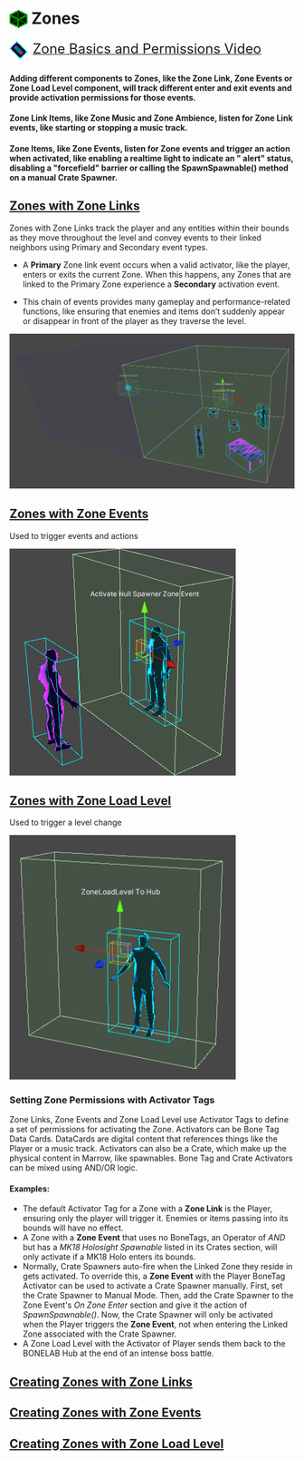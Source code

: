 # <img src="./Images/zone-icon.png" valign="middle" style="padding-bottom: 4px"> Zones

<img src="./Images/icon_marrow_video.png" valign="middle" style="margin: 0px 5px 5px 0px"/> <a href="https://www.youtube.com/watch?v=aInvTXv78rE"><font size="5">Zone Basics and Permissions Video</font></a> 

#### Adding different components to Zones, like the Zone Link, Zone Events or Zone Load Level component, will track different enter and exit events and provide activation permissions for those events.

#### Zone Link Items, like Zone Music and Zone Ambience, listen for Zone Link events, like starting or stopping a music track.

#### Zone Items, like Zone Events, listen for Zone events and trigger an action when activated, like enabling a realtime light to indicate an " alert" status, disabling a "forcefield" barrier or calling the SpawnSpawnable() method on a manual Crate Spawner.

## [Zones with Zone Links](ZoneLinks.md)
Zones with Zone Links track the player and any entities within their bounds as they move throughout the level and convey events to their linked neighbors using Primary and Secondary event types.  

- A **Primary** Zone link event occurs when a valid activator, like the player, enters or exits the current Zone. When this happens, any Zones that are linked to the Primary Zone experience a **Secondary** activation event.  

- This chain of events provides many gameplay and performance-related functions, like ensuring that enemies and items don’t suddenly appear or disappear in front of the player as they traverse the level.  

<img src="./Images/Zones/zone_with_link.png" width="800">

## [Zones with Zone Events](ZoneEvents.md)
Used to trigger events and actions

<img src="./Images/Zones/activate_null_spawner_zoneevent.png" width="400">

## [Zones with Zone Load Level](ZoneLoadLevel.md)
Used to trigger a level change

<img src="./Images/Zones/zoneloadlevel_to_hub.png" width="400">


### Setting Zone Permissions with Activator Tags
Zone Links, Zone Events and Zone Load Level use Activator Tags to define a set of permissions for activating the Zone.  Activators can be Bone Tag Data Cards.  DataCards are digital content that references things like the Player or a music track.  Activators can also be a Crate, which make up the physical content in Marrow, like spawnables.  Bone Tag and Crate Activators can be mixed using AND/OR logic.

#### Examples: 
 - The default Activator Tag for a Zone with a <b>Zone Link</b> is the Player, ensuring only the player will trigger it.  Enemies or items passing into its bounds will have no effect.
 - A Zone with a <b>Zone Event</b> that uses no BoneTags, an Operator of <i>AND</i> but has a <i>MK18 Holosight Spawnable</i> listed in its Crates section, will only activate if a MK18 Holo enters its bounds.  
 - Normally, Crate Spawners auto-fire when the Linked Zone they reside in gets activated.  To override this, a <b>Zone Event</b> with the Player BoneTag Activator can be used to activate a Crate Spawner manually.  First, set the Crate Spawner to Manual Mode.  Then, add the Crate Spawner to the Zone Event's <i>On Zone Enter</i> section and give it the action of <i>SpawnSpawnable()</i>.  Now, the Crate Spawner will only be activated when the Player triggers the <b>Zone Event</b>, not when entering the Linked Zone associated with the Crate Spawner.
 - A Zone Load Level with the Activator of Player sends them back to the BONELAB Hub at the end of an intense boss battle.

## [Creating Zones with Zone Links](ZoneLinks.md)

## [Creating Zones with Zone Events](ZoneEvents.md)

## [Creating Zones with Zone Load Level](ZoneLoadLevel.md) 
